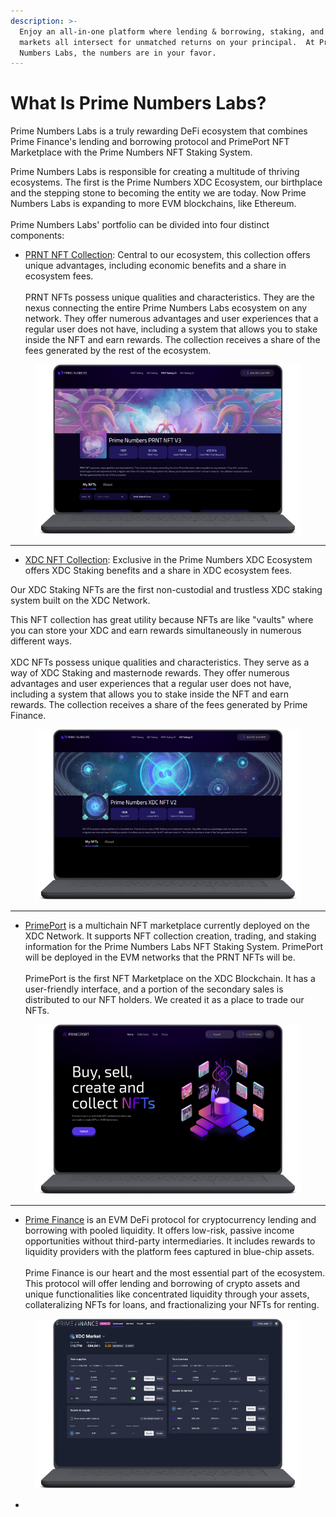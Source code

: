 ```yaml
---
description: >-
  Enjoy an all-in-one platform where lending & borrowing, staking, and NFT
  markets all intersect for unmatched returns on your principal.  At Prime
  Numbers Labs, the numbers are in your favor.
---
```


# What Is Prime Numbers Labs?

Prime Numbers Labs is a truly rewarding DeFi ecosystem that combines Prime Finance's lending and borrowing protocol and PrimePort NFT Marketplace with the Prime Numbers NFT Staking System.

Prime Numbers Labs is responsible for creating a multitude of thriving ecosystems. The first is the Prime Numbers XDC Ecosystem, our birthplace and the stepping stone to becoming the entity we are today. Now Prime Numbers Labs is expanding to more EVM blockchains, like Ethereum.\
\
Prime Numbers Labs' portfolio can be divided into four distinct components:



* [PRNT NFT Collection](../prime-numbers-xdc-ecosystem/prime-numbers-nfts/): Central to our ecosystem, this collection offers unique advantages, including economic benefits and a share in ecosystem fees.\
  \
  PRNT NFTs possess unique qualities and characteristics. They are the nexus connecting the entire Prime Numbers Labs ecosystem on any network. They offer numerous advantages and user experiences that a regular user does not have, including a system that allows you to stake inside the NFT and earn rewards. The collection receives a share of the fees generated by the rest of the ecosystem.

<figure><img src="../.gitbook/assets/3.0  Prime Numbers Labs Funding DECK  (3) (1).png" alt=""><figcaption></figcaption></figure>



***



* [XDC NFT Collection](../prime-numbers-xdc-ecosystem/xdc-staking-nfts/): Exclusive in the Prime Numbers XDC Ecosystem offers XDC Staking benefits and a share in XDC ecosystem fees.

Our XDC Staking NFTs are the first non-custodial and trustless XDC staking system built on the XDC Network.

This NFT collection has great utility because NFTs are like "vaults" where you can store your XDC and earn rewards simultaneously in numerous different ways.\
\
XDC NFTs possess unique qualities and characteristics. They serve as a way of XDC Staking and masternode rewards. They offer numerous advantages and user experiences that a regular user does not have, including a system that allows you to stake inside the NFT and earn rewards. The collection receives a share of the fees generated by Prime Finance.

<figure><img src="../.gitbook/assets/3.0  Prime Numbers Labs Funding DECK  (2) (1).png" alt=""><figcaption></figcaption></figure>



***



* [PrimePort](https://primeport.xyz/) is a multichain NFT marketplace currently deployed on the XDC Network. It supports NFT collection creation, trading, and staking information for the Prime Numbers Labs NFT Staking System. PrimePort will be deployed in the EVM networks that the PRNT NFTs will be.\
  \
  PrimePort is the first NFT Marketplace on the XDC Blockchain. It has a user-friendly interface, and a portion of the secondary sales is distributed to our NFT holders. We created it as a place to trade our NFTs.

<figure><img src="../.gitbook/assets/3.0  Prime Numbers Labs Funding DECK  (1).png" alt=""><figcaption></figcaption></figure>



***



* [Prime Finance](prime-finance.md) is an EVM DeFi protocol for cryptocurrency lending and borrowing with pooled liquidity. It offers low-risk, passive income opportunities without third-party intermediaries. It includes rewards to liquidity providers with the platform fees captured in blue-chip assets.\
  \
  Prime Finance is our heart and the most essential part of the ecosystem. This protocol will offer lending and borrowing of crypto assets and unique functionalities like concentrated liquidity through your assets, collateralizing NFTs for loans, and fractionalizing your NFTs for renting.

<figure><img src="../.gitbook/assets/3.0  Prime Numbers Labs Funding DECK .png" alt=""><figcaption></figcaption></figure>

*

